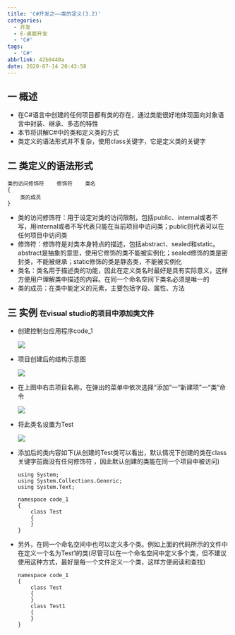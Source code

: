 ```yaml
---
title: 'C#开发之——类的定义(3.2)'
categories:
  - 开发
  - E-桌面开发
  - 'C#'
tags:
  - 'C#'
abbrlink: 42b0440a
date: 2020-07-14 20:43:58
---
```

## 一 概述

* 在C#语言中创建的任何项目都有类的存在，通过类能很好地体现面向对象语言中封装、继承、多态的特性
* 本节将讲解C#中的类和定义类的方式
* 类定义的语法形式并不复杂，使用class关键字，它是定义类的关键字

<!--more-->

## 二 类定义的语法形式

```
类的访问修饰符    修饰符    类名
{
    类的成员
}
```

* 类的访问修饰符：用于设定对类的访问限制，包括public、internal或者不写，用internal或者不写代表只能在当前项目中访问类；public则代表可以在任何项目中访问类
* 修饰符：修饰符是对类本身特点的描述，包括abstract、sealed和static。abstract是抽象的意思，使用它修饰的类不能被实例化；sealed修饰的类是密封类，不能被继承；static修饰的类是静态类，不能被实例化
* 类名：类名用于描述类的功能，因此在定义类名时最好是具有实际意义，这样方便用户理解类中描述的内容。在同一个命名空间下类名必须是唯一的
* 类的成员：在类中能定义的元素，主要包括字段、属性、方法

## 三 实例 <font size=3>在visual studio的项目中添加类文件</font>

* 创建控制台应用程序code_1

  ![][1]
  
* 项目创建后的结构示意图

  ![][2]
  
* 在上图中右击项目名称，在弹出的菜单中依次选择“添加”一“新建项”一“类”命令

  ![][3]
  
* 将此类名设置为Test

  ![][4]
  
* 添加后的类内容如下(从创建的Test类可以看出，默认情况下创建的类在class关键字前面没有任何修饰符 ，因此默认创建的类能在同一个项目中被访问)

  ```
  using System;
  using System.Collections.Generic;
  using System.Text;
  
  namespace code_1
  {
      class Test
      {
      }
  }
  ```

* 另外，在同一个命名空间中也可以定义多个类。例如上面的代码所示的文件中在定义一个名为Test1的类(尽管可以在一个命名空间中定义多个类，但不建议使用这种方式，最好是每一个文件定义一个类，这样方便阅读和查找)

  ```
  namespace code_1
  {
      class Test
      {
      }
      class Test1
      {
      }
  }
  ```

  

[1]:https://cdn.jsdelivr.net/gh/PGzxc/CDN@master/blog-image/csharp-class-define-create-code-1.png
[2]:https://cdn.jsdelivr.net/gh/PGzxc/CDN@master/blog-image/csharp-class-define-code-1-struct.png
[3]:https://cdn.jsdelivr.net/gh/PGzxc/CDN@master/blog-image/csharp-class-define-add-new-class.png
[4]:https://cdn.jsdelivr.net/gh/PGzxc/CDN@master/blog-image/csharp-class-define-test.png